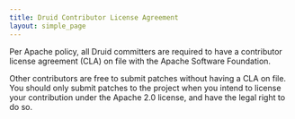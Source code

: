 ```yaml
---
title: Druid Contributor License Agreement
layout: simple_page
---
```


Per Apache policy, all Druid committers are required to have a contributor license agreement (CLA) on file with
the Apache Software Foundation.

Other contributors are free to submit patches without having a CLA on file. You should only submit patches to the
project when you intend to license your contribution under the Apache 2.0 license, and have the legal right to do so.
